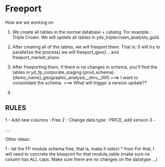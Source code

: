 # Freeport

How are we working on

1. We create all tables in the normal database + catalog. For example : Triple Crown. We will update all tables in ydx_triplecrown_analysts_gold.

2. After creating all of the tables, we will freeport them. That is: (I will try to parallelize the process) we will freeport_geo() .. and freeport_market_share.

3. After freeporting them, if there is no changes in schema, you'll find the tables in
yd_fp_corporate_staging.{prod_schema}.{demo_name}_geographic_analysis__dmv__000
===> I want to consolidate the schema.
===> What will trigger a version update??

4. 


## RULES

1 - Add new columns : Free
2 - Change data type : PRICE, add version
3 - 

....

Other ideas:

1 - let the FP module schema free, that is, make it select * from
For that, I will need to concrete the blueprint for that module_table
(make sure no column has ALL caps. Make sure there are no changes on the datatype ...)